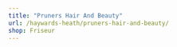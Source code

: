 ```yaml
---
title: "Pruners Hair And Beauty"
url: /haywards-heath/pruners-hair-and-beauty/
shop: Friseur
---
```

